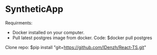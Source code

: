 # SyntheticApp

Requirments:

- Docker installed on your computer.
- Pull latest postgres image from docker. Code: $docker pull postgres


Clone repo:
$pip install "git+https://github.com/lDenzh/React-TS.git"
